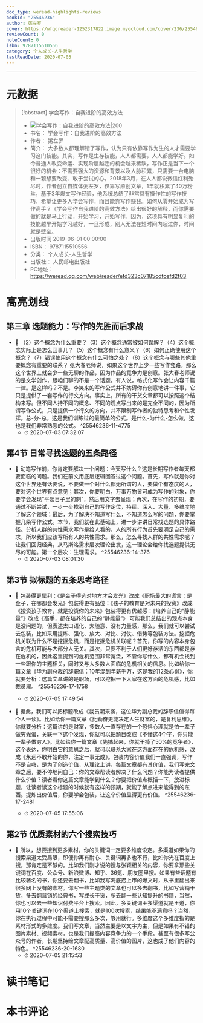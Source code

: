 ```yaml
---
doc_type: weread-highlights-reviews
bookId: "25546236"
author: 粥左罗
cover: https://wfqqreader-1252317822.image.myqcloud.com/cover/236/25546236/t7_25546236.jpg
reviewCount: 0
noteCount: 0
isbn: 9787115510556
category: 个人成长-人生哲学
lastReadDate: 2020-07-05
---
```


---
# 元数据
> [!abstract] 学会写作：自我进阶的高效方法
> - ![ 学会写作：自我进阶的高效方法|200](https://wfqqreader-1252317822.image.myqcloud.com/cover/236/25546236/t7_25546236.jpg)
> - 书名： 学会写作：自我进阶的高效方法
> - 作者： 粥左罗
> - 简介： 大多数人都理解错了写作，认为只有依靠写作为生的人才需要学习这门技能。其实，写作是生存技能，人人都需要，人人都能学好。如今普通人改变命运、实现阶层越迁的机会越来稀缺，写作正是当下一个很好的机会：不需要强大的资源和背景以及人脉积累，只需要一台电脑和一颗想要改变、敢于尝试的心。2018年3月，在人人都说微信红利殆尽时，作者创立自媒体粥左罗，仅靠写原创文章，1年就积累了40万粉丝，基于3年爆文写作经验，他系统总结了非常具有操作性的写作技巧，希望让更多人学会写作，而且能靠写作赚钱。如何从零开始成为写作高手？《学会写作自我进阶的高效方法》给出很好的解释，而你需要做的就是马上行动，开始学习，开始写作。因为，这项具有明显复利的技能越早开始学习越好，一旦形成，别人无法在短时间内超过你，时间就是壁垒。
> - 出版时间 2019-06-01 00:00:00
> - ISBN： 9787115510556
> - 分类： 个人成长-人生哲学
> - 出版社： 人民邮电出版社
> - PC地址：https://weread.qq.com/web/reader/efd323c07185cdfcefd2f03

# 高亮划线

## 第三章 选题能力：写作的先胜而后求战


- 📌 （2）这个概念为什么重要？（3）这个概念通常被如何误解？（4）这个概念实际上是怎么回事儿？（5）这个概念有什么意义？（6）如何正确使用这个概念？（7）错误使用这个概念有什么可怕之处？（8）这个概念与哪些其他重要概念有重要的联系？ 张大春老师说，如果这个世界上少一些写作套路，那么这个世界上就会少一些无聊的作品，因为作品的竞争力是创意。张大春老师说的是文学创作，跟咱们聊的不是一个话题。有人说，格式化写作会让内容千篇一律。是这样吗？不是。李笑来的写作公式并不妨碍你有创意地讲一件事，它只是提供了一套写作的行文方向。事实上，所有的干货文章都可以按照这个结构来写。但不同人持不同的概念、不同的观点写出来的是完全不同的，因为所谓写作公式，只是提供一个行文的方向，并不限制写作者的独特思考和个性发挥。总-分-总，这是我们训练过的最简单的公式。是什么-为什么-怎么做，这也是我们非常熟悉的公式。  ^25546236-11-4775
    - ⏱ 2020-07-03 07:32:07 
## 第4节 日常寻找选题的五条路径


- 📌 动笔写作前，你肯定要解决一个问题：今天写什么？这是长期写作者每天都要面临的问题。我们在前文用底层逻辑回答过这个问题。首先，写作就是你对这个世界还有话要说，不要做一个对什么都无所谓的人，要做个有态度的人，要对这个世界有点意见；其次，你要明白，万事万物皆可成为写作的对象，你要学会发现“平淡日子里的刺”，然后用文字去呈现；再次，在写作的初期，要通过不断尝试，一步一步找到自己的写作定位，持续、深入、大量、多维度地了解这个领域；最后，为了解决不知道写什么，不知道怎么写的问题，你要掌握几条写作公式。本节，我们就在此基础上，进一步讲讲日常找选题的具体路径。分析人群的共性需求写作是给人看的，人的所有行为首先要满足自己的需求，所以我们应该写所有人的共性需求。那么，怎么寻找人群的共性需求呢？让我们回归经典，从马斯洛需求层次理论出发，这一理论会给你找选题提供无尽的可能。第一个层次：生理需求。  ^25546236-14-376
    - ⏱ 2020-07-03 08:01:30 
## 第3节 拟标题的五条思考路径


- 📌 包装得更犀利：《是金子得选对地方才会发光》改成《职场最大的谎言：是金子，在哪都会发光》包装得更有品位：《孩子的教育是对未来的投资》改成《投资孩子教育，就是投资你的未来》包装得更有优越感：《培养自己的“静能量”》改成《高手，都在培养的自己的“静能量”》 可能我们总结出的观点本身是没问题的，但表述太口语化、太随意、没有力量感，那么，我们就可以尝试去包装，比如采用提炼、强化、放大、对比、对仗、借势等包装方法。挖掘危机关联为什么不是挖掘危机，而是挖掘危机关联呢？首先，你写的内容本身包含的危机可能与大部分人无关。其次，只要不利于人们更好存活的东西都是存在危机的，因此这里提到的危机范围非常宽泛，不管你写什么，都有机会找到一些跟你的主题相关，同时又与大多数人面临的危机相关的信息。比如给你一篇文章《华为副总裁的辞职信：10年混到年薪千万，这是我的12条心得》，你就要分析：这篇文章讲的是职场，可以挖掘一下大家在这方面的危机感，比如裁员潮。  ^25546236-17-1758
    - ⏱ 2020-07-05 17:49:54 

- 📌 据此，我们可以把标题改成《裁员潮来袭，这位华为副总裁的辞职信值得每个人一读》。比如给你一篇文章《比勤奋更能决定人生财富的，是复利思维》，你就要分析：这篇讲的是财富，多数人一直存在的一个恐惧心理就是怕一辈子做穷光蛋，关联一下这个发现，你就可以把题目改成《不懂这4个字，你只能一辈子做穷人》。比如给你一篇文章《先搞起来，你就干掉了50%的竞争者》，这个表达，你明白它的意思之后，就可以联系大家在这方面存在的危机感，改成《永远不敢开始的你，注定一事无成》。包装内容价值我们一直强调，写作不是自嗨，是为了创造价值，从理论上讲，每篇文章都有其价值，我们写完文章之后，要不停地问自己：你的文章帮读者解决了什么问题？你能为读者提供什么价值？读者看你这篇文章能学到什么？你要把价值点概括一下，放进标题，让读者读这个标题的时候就有这样的预期，就能了解点进来能得到的东西。提炼出价值后，你要学会包装，让这个价值显得更有价值。  ^25546236-17-2481
    - ⏱ 2020-07-05 17:55:06 
## 第2节 优质素材的六个搜索技巧


- 📌 所以，想要搜到更多素材，你的关键词一定要多维度设定。多渠道如果你的搜索渠道太受局限，即便你再有耐心、关键词再多也不行，比如你光在百度上搜，那肯定是不够的。比如我们刚才说的搜与张颖相关的内容，你要拿那些关键词在百度、公众号、新浪微博、知乎、36氪、朋友圈里搜。如果有些话题有比较著名的书，你还要去翻书，比如我写海底捞上市的爆文时，从书里翻出来很多网上没有的素材。你写一些主题类的文章也可以多去翻书，比如写营销干货，多去翻营销的经典书，写成长干货，多去翻一些认知提升的书籍，当然，你也可以去一些知识付费平台上搜索。因此，多关键词＋多渠道就是王道，你用10个关键词在10个渠道上搜索，就是100次搜索，结果能不满意吗？当然，你在执行过程中可能不需要搜那么多次，够用就行。多维度这个多维度指的是素材形式的多维度。我们写文章，当然主要是以文字为主，但是如果有不错的图片素材、视频素材，也是我们提高内容竞争力的一个手段。甚至有很多写公众号的作者，长期坚持给文章配高质量、高价值的图片，这也成了他们内容的特色。  ^25546236-20-1680
    - ⏱ 2020-07-05 21:15:53 
# 读书笔记

# 本书评论
